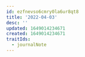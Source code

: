 ```yaml
---
id: ezfnevso6cmry0la6ur8qt8
title: '2022-04-03'
desc: ''
updated: 1649014234671
created: 1649014234671
traitIds:
  - journalNote
---
```


